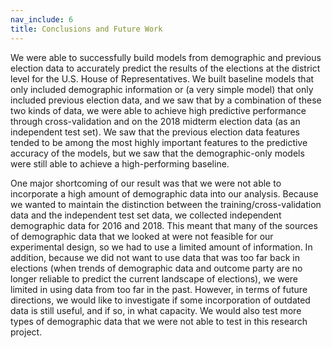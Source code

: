 ```yaml
---
nav_include: 6
title: Conclusions and Future Work
---
```


We were able to successfully build models from demographic and previous election data to accurately predict the results of the elections at the district level for the U.S. House of Representatives. We built baseline models that only included demographic information or (a very simple model) that only included previous election data, and we saw that by a combination of these two kinds of data, we were able to achieve high predictive performance through cross-validation and on the 2018 midterm election data (as an independent test set). We saw that the previous election data features tended to be among the most highly important features to the predictive accuracy of the models, but we saw that the demographic-only models were still able to achieve a high-performing baseline.

One major shortcoming of our result was that we were not able to incorporate a high amount of demographic data into our analysis. Because we wanted to maintain the distinction between the training/cross-validation data and the independent test set data, we collected independent demographic data for 2016 and 2018. This meant that many of the sources of demographic data that we looked at were not feasible for our experimental design, so we had to use a limited amount of information. In addition, because we did not want to use data that was too far back in elections (when trends of demographic data and outcome party are no longer reliable to predict the current landscape of elections), we were limited in using data from too far in the past. However, in terms of future directions, we would like to investigate if some incorporation of outdated data is still useful, and if so, in what capacity. We would also test more types of demographic data that we were not able to test in this research project.
